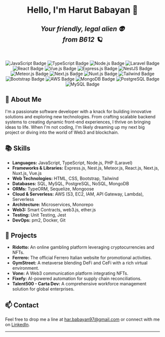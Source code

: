 <!-- Header -->
<h1 align="center">Hello, I'm Harut Babayan 👋</h1>
<h2 align="center"><i>Your friendly, legal alien 👽 <br> from B612 🪐</i></h2>
<br>

<!-- Badges -->
<p align="center">
  <img src="https://img.shields.io/badge/JavaScript-F7DF1C?logo=javascript&logoColor=black" alt="JavaScript Badge" />
  <img src="https://img.shields.io/badge/TypeScript-007ACC?logo=typescript&logoColor=white" alt="TypeScript Badge" />
  <img src="https://img.shields.io/badge/Node.js-339933?logo=nodedotjs&logoColor=white" alt="Node.js Badge" />
  <img src="https://img.shields.io/badge/Laravel-FF2D20?logo=laravel&logoColor=white" alt="Laravel Badge" />
  <img src="https://img.shields.io/badge/React-61DAFB?logo=react&logoColor=black" alt="React Badge" />
  <img src="https://img.shields.io/badge/Vue.js-4FC08D?logo=vuedotjs&logoColor=white" alt="Vue.js Badge" />
  <img src="https://img.shields.io/badge/Express.js-000000?logo=express&logoColor=white" alt="Express.js Badge" />
  <img src="https://img.shields.io/badge/NestJS-E0234E?logo=nestjs&logoColor=white" alt="NestJS Badge" />
  <img src="https://img.shields.io/badge/Meteor.js-8CC4D7?logo=meteor&logoColor=white" alt="Meteor.js Badge" />
  <img src="https://img.shields.io/badge/Next.js-000000?logo=next.js&logoColor=white" alt="Next.js Badge" />
  <img src="https://img.shields.io/badge/Nuxt.js-00C58E?logo=nuxt.js&logoColor=white" alt="Nuxt.js Badge" />
  <img src="https://img.shields.io/badge/Tailwind-06B6D4?logo=tailwindcss&logoColor=white" alt="Tailwind Badge" />
  <img src="https://img.shields.io/badge/Bootstrap-563D7C?logo=bootstrap&logoColor=white" alt="Bootstrap Badge" />
  <img src="https://img.shields.io/badge/AWS-232F3E?logo=amazonaws&logoColor=white" alt="AWS Badge" />
  <img src="https://img.shields.io/badge/MongoDB-47A248?logo=mongodb&logoColor=white" alt="MongoDB Badge" />
  <img src="https://img.shields.io/badge/PostgreSQL-4169E1?logo=postgresql&logoColor=white" alt="PostgreSQL Badge" />
  <img src="https://img.shields.io/badge/MySQL-4479A1?logo=mysql&logoColor=white" alt="MySQL Badge" />
</p>

## 🚀 About Me

I'm a passionate software developer with a knack for building innovative solutions and exploring new technologies. From crafting scalable backend systems to creating dynamic front-end experiences, I thrive on bringing ideas to life. When I'm not coding, I'm likely dreaming up my next big project or diving into the world of Web3 and blockchain.

## 📚 Skills

- **Languages:** JavaScript, TypeScript, Node.js, PHP (Laravel)
- **Frameworks & Libraries:** Express.js, Nest.js, Meteor.js, React.js, Next.js, Nuxt.js, Vue.js
- **Web Technologies:** HTML, CSS, Bootstrap, Tailwind
- **Databases:** SQL, MySQL, PostgreSQL, NoSQL, MongoDB
- **ORMs:** TypeORM, Sequelize, Mongoose
- **Cloud & Serverless:** AWS (S3, EC2, IAM, API Gateway, Lambda), Serverless
- **Architecture:** Microservices, Monorepo
- **Web3:** Smart Contracts, web3.js, ether.js
- **Testing:** Unit Testing, Jest
- **DevOps:** pm2, Docker, Git

## 🌟 Projects

- **Ridotto:** An online gambling platform leveraging cryptocurrencies and NFTs.
- **Ferrero:** The official Ferrero Italian website for promotional activities.
- **GymStreet:** A metaverse blending DeFi and CeFi with a rich virtual environment.
- **Vone:** A Web3 communication platform integrating NFTs.
- **Fixefy:** AI-powered automation for supply chain reconciliations.
- **Talent500 - Carta Dev:** A comprehensive workforce management solution for global enterprises.

## 📫 Contact

Feel free to drop me a line at [har.babayan97@gmail.com](mailto:har.babayan97@gmail.com) or connect with me on [LinkedIn](https://www.linkedin.com/in/harut-babayan-05249020b/).

---
